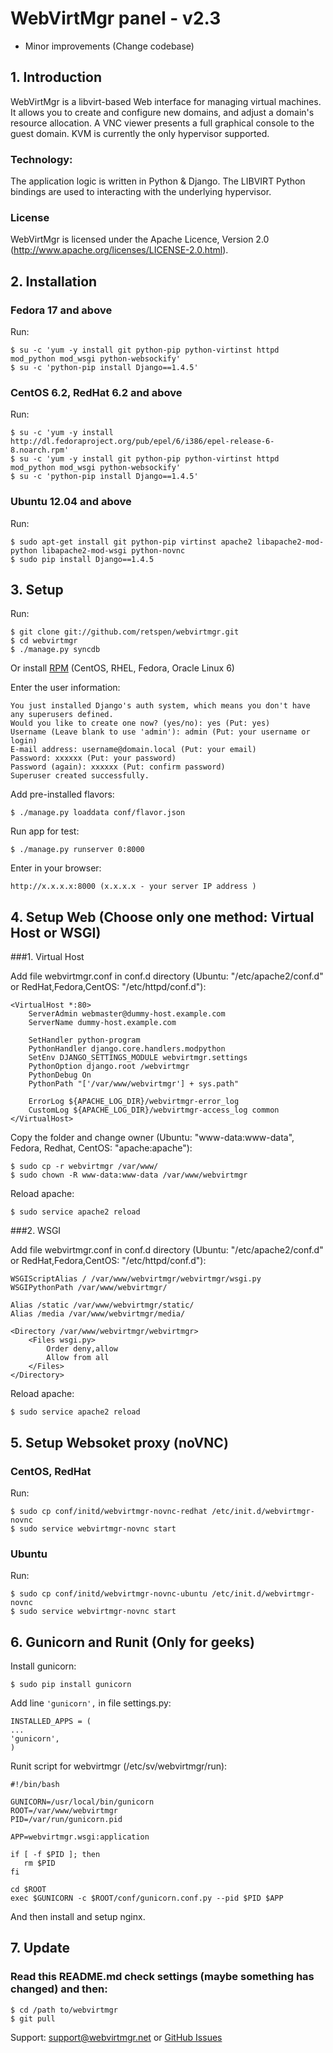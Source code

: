# WebVirtMgr panel - v2.3

* Minor improvements (Change codebase)

## 1. Introduction

WebVirtMgr is a libvirt-based Web interface for managing virtual machines. It allows you to create and configure new domains, and adjust a domain's resource allocation. A VNC viewer presents a full graphical console to the guest domain. KVM is currently the only hypervisor supported.

### Technology:

The application logic is written in Python & Django. The LIBVIRT Python bindings are used to interacting with the underlying hypervisor.

### License

WebVirtMgr is licensed under the Apache Licence, Version 2.0 (http://www.apache.org/licenses/LICENSE-2.0.html).

## 2. Installation

### Fedora 17 and above

Run:

    $ su -c 'yum -y install git python-pip python-virtinst httpd mod_python mod_wsgi python-websockify'
    $ su -c 'python-pip install Django==1.4.5'

### CentOS 6.2, RedHat 6.2 and above

Run:

    $ su -c 'yum -y install http://dl.fedoraproject.org/pub/epel/6/i386/epel-release-6-8.noarch.rpm'
    $ su -c 'yum -y install git python-pip python-virtinst httpd mod_python mod_wsgi python-websockify'
    $ su -c 'python-pip install Django==1.4.5'

### Ubuntu 12.04 and above

Run:

    $ sudo apt-get install git python-pip virtinst apache2 libapache2-mod-python libapache2-mod-wsgi python-novnc
    $ sudo pip install Django==1.4.5

## 3. Setup

Run: 
    
    $ git clone git://github.com/retspen/webvirtmgr.git
    $ cd webvirtmgr
    $ ./manage.py syncdb
    
Or install <a href="https://github.com/euforia/webvirtmgr">RPM</a> (CentOS, RHEL, Fedora, Oracle Linux 6)  

Enter the user information:

    You just installed Django's auth system, which means you don't have any superusers defined.
    Would you like to create one now? (yes/no): yes (Put: yes)
    Username (Leave blank to use 'admin'): admin (Put: your username or login)
    E-mail address: username@domain.local (Put: your email)
    Password: xxxxxx (Put: your password)
    Password (again): xxxxxx (Put: confirm password)
    Superuser created successfully.

Add pre-installed flavors:
    
    $ ./manage.py loaddata conf/flavor.json

Run app for test:

    $ ./manage.py runserver 0:8000
    
Enter in your browser:
    
    http://x.x.x.x:8000 (x.x.x.x - your server IP address )

## 4. Setup Web (Choose only one method: Virtual Host or WSGI)

###1. Virtual Host 

Add file webvirtmgr.conf in conf.d directory (Ubuntu: "/etc/apache2/conf.d" or RedHat,Fedora,CentOS: "/etc/httpd/conf.d"):

    <VirtualHost *:80>
        ServerAdmin webmaster@dummy-host.example.com
        ServerName dummy-host.example.com

        SetHandler python-program
        PythonHandler django.core.handlers.modpython
        SetEnv DJANGO_SETTINGS_MODULE webvirtmgr.settings
        PythonOption django.root /webvirtmgr
        PythonDebug On
        PythonPath "['/var/www/webvirtmgr'] + sys.path"
        
        ErrorLog ${APACHE_LOG_DIR}/webvirtmgr-error_log
        CustomLog ${APACHE_LOG_DIR}/webvirtmgr-access_log common
    </VirtualHost>

Copy the folder and change owner (Ubuntu: "www-data:www-data", Fedora, Redhat, CentOS: "apache:apache"):

    $ sudo cp -r webvirtmgr /var/www/
    $ sudo chown -R www-data:www-data /var/www/webvirtmgr

Reload apache:
    
    $ sudo service apache2 reload
    
###2. WSGI

Add file webvirtmgr.conf in conf.d directory (Ubuntu: "/etc/apache2/conf.d" or RedHat,Fedora,CentOS: "/etc/httpd/conf.d"):

    WSGIScriptAlias / /var/www/webvirtmgr/webvirtmgr/wsgi.py
    WSGIPythonPath /var/www/webvirtmgr/

    Alias /static /var/www/webvirtmgr/static/
    Alias /media /var/www/webvirtmgr/media/

    <Directory /var/www/webvirtmgr/webvirtmgr>
        <Files wsgi.py>
            Order deny,allow
            Allow from all
        </Files>
    </Directory>

Reload apache:
    
    $ sudo service apache2 reload

## 5. Setup Websoket proxy (noVNC)

### CentOS, RedHat

Run:

    $ sudo cp conf/initd/webvirtmgr-novnc-redhat /etc/init.d/webvirtmgr-novnc
    $ sudo service webvirtmgr-novnc start

### Ubuntu

Run: 

    $ sudo cp conf/initd/webvirtmgr-novnc-ubuntu /etc/init.d/webvirtmgr-novnc
    $ sudo service webvirtmgr-novnc start

## 6. Gunicorn and Runit (Only for geeks)

Install gunicorn:

    $ sudo pip install gunicorn

Add line <code>'gunicorn',</code> in file settings.py:

    INSTALLED_APPS = (
    ...
    'gunicorn',
    )

Runit script for webvirtmgr (/etc/sv/webvirtmgr/run):

    #!/bin/bash

    GUNICORN=/usr/local/bin/gunicorn
    ROOT=/var/www/webvirtmgr
    PID=/var/run/gunicorn.pid

    APP=webvirtmgr.wsgi:application

    if [ -f $PID ]; then
       rm $PID
    fi

    cd $ROOT
    exec $GUNICORN -c $ROOT/conf/gunicorn.conf.py --pid $PID $APP
    
And then install and setup nginx.

## 7. Update

### Read this README.md check settings (maybe something has changed) and then:

    $ cd /path to/webvirtmgr
    $ git pull

Support: support@webvirtmgr.net or <a href="https://github.com/retspen/webvirtmgr/issues">GitHub Issues</a>
